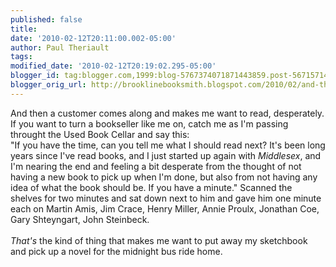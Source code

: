 ```yaml
---
published: false
title: 
date: '2010-02-12T20:11:00.002-05:00'
author: Paul Theriault
tags: 
modified_date: '2010-02-12T20:19:02.295-05:00'
blogger_id: tag:blogger.com,1999:blog-5767374071871443859.post-5671571417709989979
blogger_orig_url: http://brooklinebooksmith.blogspot.com/2010/02/and-then-customer-comes-along-and-makes.html
---
```


And then a customer comes along and makes me want to read, desperately.  If you want to turn a bookseller like me on, catch me as I'm passing throught the Used Book Cellar and say this:<br />"If you have the time, can you tell me what I should read next?  It's been long years since I've read books, and I just started up again with <em>Middlesex</em>, and I'm nearing the end and feeling a bit desperate from the thought of not having a new book to pick up when I'm done, but also from not having any idea of what the book should be.  If you have a minute."  Scanned the shelves for two minutes and sat down next to him and gave him one minute each on Martin Amis, Jim Crace, Henry Miller, Annie Proulx, Jonathan Coe, Gary Shteyngart, John Steinbeck. <br /><br /><em>That's</em> the kind of thing that makes me want to put away my sketchbook and pick up a novel for the midnight bus ride home.